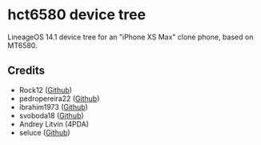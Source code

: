 hct6580 device tree
===========
LineageOS 14.1 device tree for an "iPhone XS Max" clone phone, based on MT6580.

Credits
---------------
* Rock12 ([Github](https://github.com/rock12))
* pedropereira22 ([Github](https://github.com/pedropereira22))
* ibrahim1973 ([Github](https://github.com/ibrahim1973))
* svoboda18 ([Github](https://github.com/svoboda18))
* Andrey Litvin (4PDA)
* seluce ([Github](https://github.com/seluce))